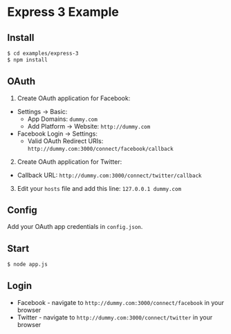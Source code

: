 
# Express 3 Example


## Install

```bash
$ cd examples/express-3
$ npm install
```

## OAuth

1. Create OAuth application for Facebook:
  - Settings -> Basic:
    - App Domains: `dummy.com`
    - Add Platform -> Website: `http://dummy.com`
  - Facebook Login -> Settings:
    - Valid OAuth Redirect URIs: `http://dummy.com:3000/connect/facebook/callback`

2. Create OAuth application for Twitter:
  - Callback URL: `http://dummy.com:3000/connect/twitter/callback`

3. Edit your `hosts` file and add this line: `127.0.0.1 dummy.com`


## Config

Add your OAuth app credentials in `config.json`.


## Start

```bash
$ node app.js
```

## Login

- Facebook - navigate to `http://dummy.com:3000/connect/facebook` in your browser
- Twitter - navigate to `http://dummy.com:3000/connect/twitter` in your browser
